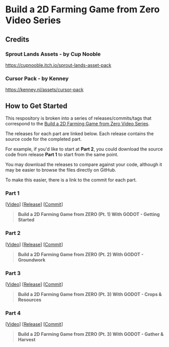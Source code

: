 # Build a 2D Farming Game from Zero Video Series

## Credits

### Sprout Lands Assets - by Cup Nooble

https://cupnooble.itch.io/sprout-lands-asset-pack

### Cursor Pack - by Kenney

https://kenney.nl/assets/cursor-pack

## How to Get Started

This respository is broken into a series of releases/commits/tags that correspond to the [Build a 2D Farming Game from Zero Video Series](https://www.youtube.com/playlist?list=PL8c9q7U-eUWXrdlF7HWg_lZUuuBDDcA4x).

The releases for each part are linked below. Each release contains the source code for the completed part.

For example, if you'd like to start at **Part 2**, you could download the source code from release **Part 1** to start from the same point.

You may download the releases to compare against your code, although it may be easier to browse the files directly on GitHub.

To make this easier, there is a link to the commit for each part.

### Part 1

[[Video](https://www.youtube.com/watch?v=RmCj92MIkoE)]
[[Release](https://github.com/Tall-Tales/2d-farming-game/releases/tag/farming-game-p1)]
[[Commit](https://github.com/Tall-Tales/2d-farming-game/commit/d2b342fe347e54bdb2243d5292ad54d17e343652)]

> **Build a 2D Farming Game from ZERO (Pt. 1) With GODOT - Getting Started**

### Part 2

[[Video](https://www.youtube.com/watch?v=ecFJI0TNHTk)]
[[Release](https://github.com/Tall-Tales/2d-farming-game/releases/tag/part2)]
[[Commit](https://github.com/Tall-Tales/2d-farming-game/tree/80909c8a659619486caf823fad655588283c0e27)]

> **Build a 2D Farming Game from ZERO (Pt. 2) With GODOT - Groundwork**

### Part 3

[[Video](https://www.youtube.com/watch?v=ZcCtu1FUTz4)]
[[Release](https://github.com/Tall-Tales/2d-farming-game/releases/tag/part3-4)]
[[Commit](https://github.com/Tall-Tales/2d-farming-game/tree/4431af2ab611b694d5cc7ab9f25233eee250438f)]

> **Build a 2D Farming Game from ZERO (Pt. 3) With GODOT - Crops & Resources**

### Part 4

[[Video](https://youtu.be/U0uq5e9lvFc)]
[[Release](https://github.com/Tall-Tales/2d-farming-game/releases/tag/part3-4)]
[[Commit](https://github.com/Tall-Tales/2d-farming-game/tree/4431af2ab611b694d5cc7ab9f25233eee250438f)]

> **Build a 2D Farming Game from ZERO (Pt. 3) With GODOT - Gather & Harvest**
